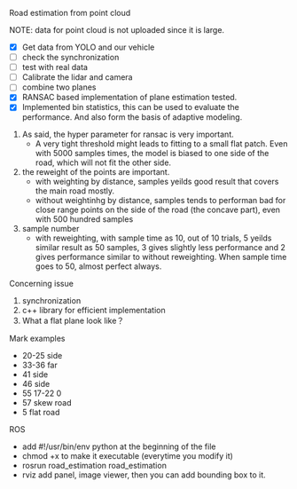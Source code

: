 Road estimation from point cloud

NOTE: data for point cloud is not uploaded since it is large.

- [x] Get data from YOLO and our vehicle
- [ ] check the synchronization
- [ ] test with real data
- [ ] Calibrate the lidar and camera
- [ ] combine two planes
- [X] RANSAC based implementation of plane estimation tested.
- [X] Implemented bin statistics, this can be used to evaluate the performance.
And also form the basis of adaptive modeling.

1. As said, the hyper parameter for ransac is very important.
    - A very tight threshold might leads to fitting to a small flat patch. Even with 5000 samples times, the model is biased to one side of the road, which will not fit the other side.
2. the reweight of the points are important.
    - with weighting by distance, samples yeilds good result that covers the main road mostly.
    - without weightinhg by distance, samples tends to performan bad for close range points on the side of the road (the concave part), even with 500 hundred samples
3. sample number
    - with reweighting, with sample time as 10, out of 10 trials, 5 yeilds similar result as 50 samples, 3 gives slightly less performance and 2 gives performance similar to without reweighting. When sample time goes to 50, almost perfect always.

Concerning issue
1. synchronization
2. c++ library for efficient implementation
3. What a flat plane look like？

Mark examples
- 20-25 side
- 33-36 far
- 41 side
- 46 side
- 55 17-22 0
- 57 skew road
- 5 flat road

ROS
- add #!/usr/bin/env python at the beginning of the file
- chmod +x to make it executable (everytime you modify it)
- rosrun road_estimation road_estimation
- rviz add panel, image viewer, then you can add bounding box to it.
